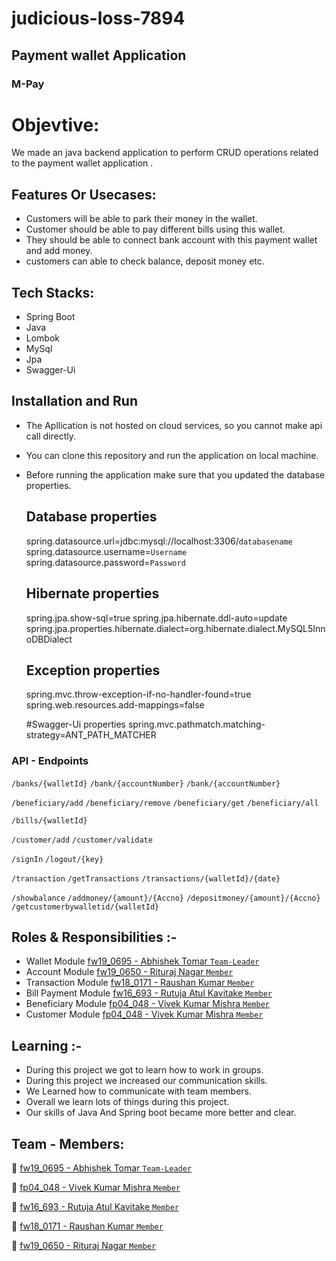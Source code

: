 # judicious-loss-7894

## Payment wallet Application

### M-Pay

# Objevtive:
We made an java backend application to perform CRUD operations related to the payment wallet application .


## Features Or Usecases:

- Customers will be able to park their money in the wallet.
- Customer should be able to pay different bills using this wallet.
- They should be able to connect bank account with this payment wallet and add money.
- customers can able to check balance, deposit money etc.


## Tech Stacks:

- Spring Boot
- Java
- Lombok
- MySql
- Jpa
- Swagger-Ui


## Installation and Run 

- The Apllication is not hosted on cloud services, so you cannot make api call directly.
- You can clone this repository and run the application on local machine.
- Before running the application make sure that you updated the database properties.

   ## Database properties
   
   spring.datasource.url=jdbc:mysql://localhost:3306/`databasename`</br>
   spring.datasource.username=`Username`</br>
   spring.datasource.password=`Password`

  ## Hibernate properties
  
  spring.jpa.show-sql=true
  spring.jpa.hibernate.ddl-auto=update
  spring.jpa.properties.hibernate.dialect=org.hibernate.dialect.MySQL5InnoDBDialect

  ## Exception properties
  spring.mvc.throw-exception-if-no-handler-found=true
  spring.web.resources.add-mappings=false
  
  #Swagger-Ui properties
  spring.mvc.pathmatch.matching-strategy=ANT_PATH_MATCHER

### API - Endpoints

`/banks/{walletId}`
`/bank/{accountNumber}`
`/bank/{accountNumber}`

`/beneficiary/add`
`/beneficiary/remove`
`/beneficiary/get`
`/beneficiary/all`

`/bills/{walletId}`

`/customer/add`
`/customer/validate`

`/signIn`
`/logout/{key}`

`/transaction`
`/getTransactions`
`/transactions/{walletId}/{date}`

`/showbalance`
`/addmoney/{amount}/{Accno}`
`/depositmoney/{amount}/{Accno}`
`/getcustomerbywalletid/{walletId}`


## Roles & Responsibilities :-

- Wallet Module [fw19_0695 - Abhishek Tomar `Team-Leader`](https://github.com/abhitim)
- Account Module [fw19_0650 - Rituraj Nagar `Member`](https://github.com/riturajnagar)
- Transaction Module [fw18_0171 - Raushan Kumar `Member`](https://github.com/raushan18314)
- Bill Payment Module [fw16_693 - Rutuja Atul Kavitake `Member`](https://github.com/rutu175)
- Beneficiary Module [fp04_048 - Vivek Kumar Mishra `Member`](https://github.com/mishravivek09) 
- Customer Module [fp04_048 - Vivek Kumar Mishra `Member`](https://github.com/mishravivek09)


## Learning :-

- During this project we got to learn how to work in groups.
- During this project we increased our communication skills.
- We Learned how to communicate with team members.
- Overall we learn lots of things during this project.
- Our skills of Java And Spring boot became more better and clear.


## Team - Members:

👤 [fw19_0695 - Abhishek Tomar `Team-Leader`](https://github.com/abhitim)

👤 [fp04_048 - Vivek Kumar Mishra `Member`](https://github.com/mishravivek09)

👤 [fw16_693 - Rutuja Atul Kavitake `Member`](https://github.com/rutu175)

👤 [fw18_0171 - Raushan Kumar `Member`](https://github.com/raushan18314)

👤 [fw19_0650 - Rituraj Nagar `Member`](https://github.com/riturajnagar)

